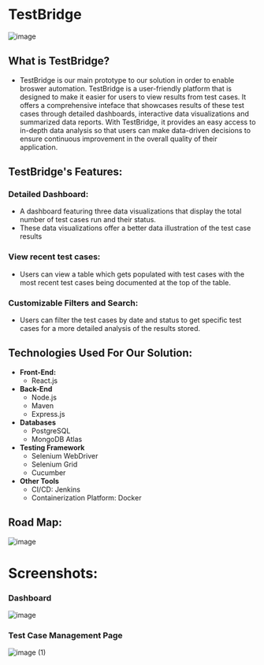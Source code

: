# TestBridge

![image](https://github.com/user-attachments/assets/d960480d-1409-4dbc-9fc4-4d9d16b652f5)

## What is TestBridge?
- TestBridge is our main prototype to our solution in order to enable broswer automation. TestBridge is a user-friendly platform that is designed to make it easier for users to view results from test cases. It offers a comprehensive inteface that showcases results of these test cases through detailed dashboards, interactive data visualizations and summarized data reports. With TestBridge, it provides an easy access to in-depth data analysis so that users can make data-driven decisions to ensure continuous improvement in the overall quality of their application.

## TestBridge's Features:
### Detailed Dashboard:
- A dashboard featuring three data visualizations that display the total number of test cases run and their status.
- These data visualizations offer a better data illustration of the test case results

### View recent test cases:
- Users can view a table which gets populated with test cases with the most recent test cases being documented at the top of the table.

### Customizable Filters and Search:
- Users can filter the test cases by date and status to get specific test cases for a more detailed analysis of the results stored.


## Technologies Used For Our Solution:
- **Front-End:**
  - React.js
- **Back-End**
  - Node.js
  - Maven
  - Express.js
- **Databases**
  - PostgreSQL
  - MongoDB Atlas
- **Testing Framework**
  - Selenium WebDriver
  - Selenium Grid
  - Cucumber
- **Other Tools**
  - CI/CD: Jenkins
  - Containerization Platform: Docker

## Road Map:
![image](https://github.com/user-attachments/assets/4c616a21-ca42-416f-89aa-24c7d94b2749)

# Screenshots:

### Dashboard
![image](https://github.com/user-attachments/assets/29a517b1-2124-492e-9d03-88c11c46532f)


### Test Case Management Page
![image (1)](https://github.com/user-attachments/assets/49924ad3-0efa-49d9-822e-45f53f22e103)



